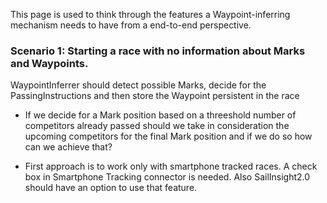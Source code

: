 This page is used to think through the features a Waypoint-inferring mechanism needs to have from a end-to-end perspective.

### Scenario 1: Starting a race with no information about Marks and Waypoints. 

WaypointInferrer should detect possible Marks, decide for the PassingInstructions and then store the Waypoint persistent in the race

* If we decide for a Mark position based on a threeshold number of competitors already passed should we take in consideration the upcoming competitors for the final Mark position and if we do so how can we achieve that?

* First approach is to work only with smartphone tracked races. A check box in Smartphone Tracking connector is needed. Also SailInsight2.0 should have an option to use that feature.

